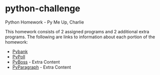 # python-challenge
Python Homework - Py Me Up, Charlie

This homework consists of 2 assigned programs and 2 additional extra programs.  The following are links to information about each portion of the homework:

* [Pybank](PyBank/PyBank_readme.md)
* [PyPoll](PyPoll/PyPoll_readme.md)
* [PyBoss](PyBoss/PyBoss_readme.md) - Extra Content
* [PyParagraph](PyParagraph/PyParagraph_readme.md) - Extra Content